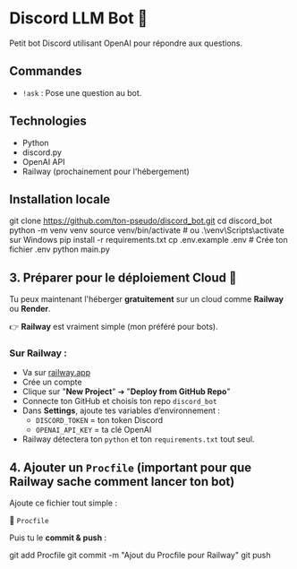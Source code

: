# Discord LLM Bot 🤖

Petit bot Discord utilisant OpenAI pour répondre aux questions.

## Commandes

- `!ask` : Pose une question au bot.

## Technologies

- Python
- discord.py
- OpenAI API
- Railway (prochainement pour l'hébergement)

## Installation locale


git clone https://github.com/ton-pseudo/discord_bot.git
cd discord_bot
python -m venv venv
source venv/bin/activate  # ou .\venv\Scripts\activate sur Windows
pip install -r requirements.txt
cp .env.example .env  # Crée ton fichier .env
python main.py



## 3. Préparer pour le **déploiement Cloud** 🚀

Tu peux maintenant l'héberger **gratuitement** sur un cloud comme **Railway** ou **Render**.

👉 **Railway** est vraiment simple (mon préféré pour bots).

### Sur Railway :
- Va sur [railway.app](https://railway.app/)
- Crée un compte
- Clique sur "**New Project**" ➔ "**Deploy from GitHub Repo**"
- Connecte ton GitHub et choisis ton repo `discord_bot`
- Dans **Settings**, ajoute tes variables d’environnement :
  - `DISCORD_TOKEN` = ton token Discord
  - `OPENAI_API_KEY` = ta clé OpenAI
- Railway détectera ton `python` et ton `requirements.txt` tout seul.


## 4. Ajouter un `Procfile` (important pour que Railway sache comment lancer ton bot)

Ajoute ce fichier tout simple :

📄 `Procfile`




Puis tu le **commit & push** :

git add Procfile
git commit -m "Ajout du Procfile pour Railway"
git push
